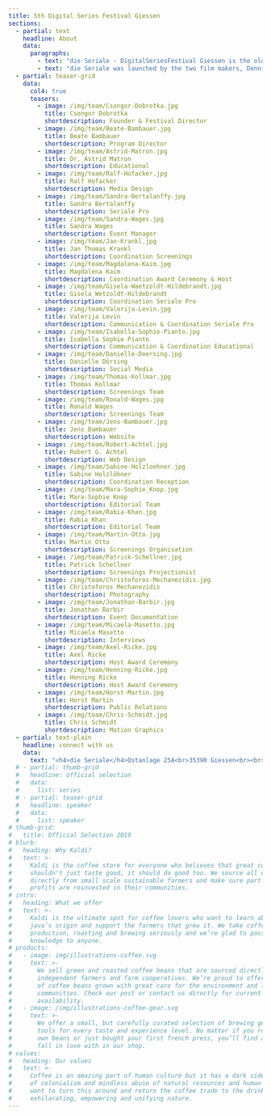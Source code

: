 ```yaml
---
title: 5th Digital Series Festival Giessen 
sections:
  - partial: text
    headline: About
    data:
      paragraphs:
        - text: "die Seriale - DigitalSeriesFestival Giessen is the oldest festival in Germany dedicated to present and celebrate digital series. Our goal is to connect, support and pay tribute to all talented creators from around the world and to advertise their wonderful work. On four festival days lectures, workshops and panel discussions will be held. All selected series will be screened in the local cinema. The most outstanding series will be awarded by an expert jury. With the Seriale Pro events we present a platform for the international digital series industry."
        - text: "die Seriale was launched by the two film makers, Dennis Albrecht (Filmstadt) and Csongor Dobrotka (Number of Silence), on June 12th, 2015 in order to offer German- speaking independent series a platform beyond the internet, as well; to highlight their innovative nature and their extraordinary quality and to connect the series creators among each other. The exchange between the filmmakers was supposed to enhance the quality of the format and to establish new perspectives in producing and publication."
  - partial: teaser-grid
    data:
      col4: true
      teasers:
        - image: /img/team/Csongor-Dobrotka.jpg
          title: Csongor Dobrotka
          shortdescription: Founder & Festival Director
        - image: /img/team/Beate-Bambauer.jpg
          title: Beate Bambauer
          shortdescription: Program Director
        - image: /img/team/Astrid-Matron.jpg
          title: Dr. Astrid Matron
          shortdescription: Educational
        - image: /img/team/Ralf-Hofacker.jpg
          title: Ralf Hofacker
          shortdescription: Media Design
        - image: /img/team/Sandra-Bertalanffy.jpg
          title: Sandra Bertalanffy 
          shortdescription: Seriale Pro
        - image: /img/team/Sandra-Wages.jpg
          title: Sandra Wages
          shortdescription: Event Manager
        - image: /img/team/Jan-Krankl.jpg
          title: Jan Thomas Krankl
          shortdescription: Coordination Screenings
        - image: /img/team/Magdalena-Kaim.jpg
          title: Magdalena Kaim
          shortdescription: Coordination Award Ceremony & Host
        - image: /img/team/Gisela-Waetzoldt-Hildebrandt.jpg
          title: Gisela Wetzoldt-Hildebrandt
          shortdescription: Coordination Seriale Pro
        - image: /img/team/Valerija-Levin.jpg
          title: Valerija Levin 
          shortdescription: Communication & Coordination Seriale Pro
        - image: /img/team/Isabella-Sophie-Pianto.jpg
          title: Isabella Sophie Pianto
          shortdescription: Communication & Coordination Educational
        - image: /img/team/Danielle-Doersing.jpg
          title: Danielle Dörsing
          shortdescription: Social Media
        - image: /img/team/Thomas-Kollmar.jpg
          title: Thomas Kollmar
          shortdescription: Screenings Team
        - image: /img/team/Ronald-Wages.jpg
          title: Ronald Wages
          shortdescription: Screenings Team
        - image: /img/team/Jens-Bambauer.jpg
          title: Jens Bambauer
          shortdescription: Website
        - image: /img/team/Robert-Achtel.jpg
          title: Robert G. Achtel
          shortdescription: Web Design
        - image: /img/team/Sabine-Holzloehner.jpg
          title: Sabine Holzlöhner
          shortdescription: Coordination Reception
        - image: /img/team/Mara-Sophie_Knop.jpg
          title: Mara-Sophie Knop
          shortdescription: Editorial Team
        - image: /img/team/Rabia-Khan.jpg
          title: Rabia Khan
          shortdescription: Editorial Team
        - image: /img/team/Martin-Otto.jpg
          title: Martin Otto
          shortdescription: Screenings Organisation
        - image: /img/team/Patrick-Schellner.jpg
          title: Patrick Schellner
          shortdescription: Screenings Projectionist
        - image: /img/team/Christoforos-Mechanezidis.jpg
          title: Christoforos Mechanezidis
          shortdescription: Photography
        - image: /img/team/Jonathan-Barbir.jpg
          title: Jonathan Barbir
          shortdescription: Event Documentation
        - image: /img/team/Micaela-Masetto.jpg
          title: Micaela Masetto
          shortdescription: Interviews
        - image: /img/team/Axel-Ricke.jpg
          title: Axel Ricke
          shortdescription: Host Award Ceremony
        - image: /img/team/Henning-Ricke.jpg
          title: Henning Ricke
          shortdescription: Host Award Ceremony
        - image: /img/team/Horst-Martin.jpg
          title: Horst Martin
          shortdescription: Public Relations
        - image: /img/team/Chris-Schmidt.jpg
          title: Chris Schmidt
          shortdescription: Motion Graphics
  - partial: text-plain
    headline: connect with us
    data:
      text: "<h4>die Seriale</h4>Ostanlage 25A<br>35390 Giessen<br><br>phone   +49 641 13295 398<br>fax         +49 641 13295 433<br><br>e-mail    info@die-seriale.de"
  # - partial: thumb-grid
  #   headline: official selection
  #   data:
  #     list: series
  # - partial: teaser-grid
  #   headline: speaker
  #   data:
  #     list: speaker
# thumb-grid:
#   title: Official Selection 2019
# blurb:
#   heading: Why Kaldi?
#   text: >-
#     Kaldi is the coffee store for everyone who believes that great coffee
#     shouldn't just taste good, it should do good too. We source all of our beans
#     directly from small scale sustainable farmers and make sure part of the
#     profits are reinvested in their communities.
# intro:
#   heading: What we offer
#   text: >-
#     Kaldi is the ultimate spot for coffee lovers who want to learn about their
#     java’s origin and support the farmers that grew it. We take coffee
#     production, roasting and brewing seriously and we’re glad to pass that
#     knowledge to anyone.
# products:
#   - image: img/illustrations-coffee.svg
#     text: >-
#       We sell green and roasted coffee beans that are sourced directly from
#       independent farmers and farm cooperatives. We’re proud to offer a variety
#       of coffee beans grown with great care for the environment and local
#       communities. Check our post or contact us directly for current
#       availability.
#   - image: /img/illustrations-coffee-gear.svg
#     text: >-
#       We offer a small, but carefully curated selection of brewing gear and
#       tools for every taste and experience level. No matter if you roast your
#       own beans or just bought your first french press, you’ll find a gadget to
#       fall in love with in our shop.
# values:
#   heading: Our values
#   text: >-
#     Coffee is an amazing part of human culture but it has a dark side too – one
#     of colonialism and mindless abuse of natural resources and human lives. We
#     want to turn this around and return the coffee trade to the drink’s
#     exhilarating, empowering and unifying nature.
---
```


